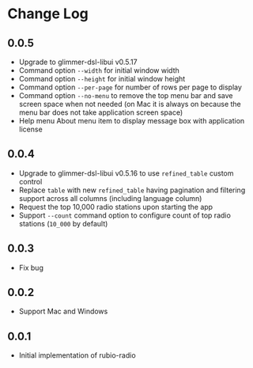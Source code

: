 # Change Log

## 0.0.5

- Upgrade to glimmer-dsl-libui v0.5.17
- Command option `--width` for initial window width
- Command option `--height` for initial window height
- Command option `--per-page` for number of rows per page to display
- Command option `--no-menu` to remove the top menu bar and save screen space when not needed (on Mac it is always on because the menu bar does not take application screen space)
- Help menu About menu item to display message box with application license

## 0.0.4

- Upgrade to glimmer-dsl-libui v0.5.16 to use `refined_table` custom control
- Replace `table` with new `refined_table` having pagination and filtering support across all columns (including language column)
- Request the top 10,000 radio stations upon starting the app
- Support `--count` command option to configure count of top radio stations (`10_000` by default)

## 0.0.3

- Fix bug

## 0.0.2

- Support Mac and Windows

## 0.0.1

- Initial implementation of rubio-radio
